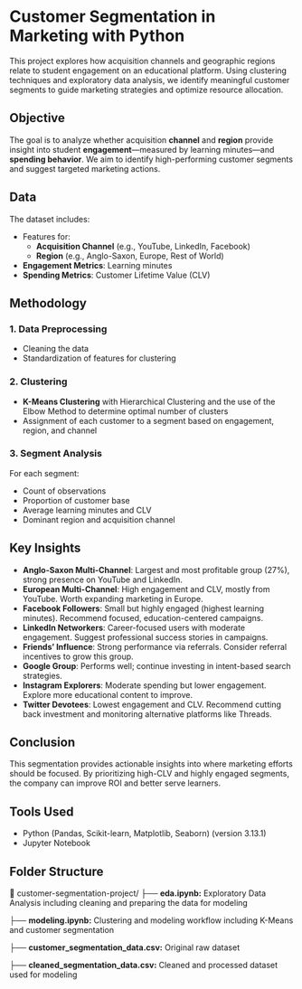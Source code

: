 # Customer Segmentation in Marketing with Python 

This project explores how acquisition channels and geographic regions relate to student engagement on an educational platform. Using clustering techniques and exploratory data analysis, we identify meaningful customer segments to guide marketing strategies and optimize resource allocation.

## Objective

The goal is to analyze whether acquisition **channel** and **region** provide insight into student **engagement**—measured by learning minutes—and **spending behavior**. We aim to identify high-performing customer segments and suggest targeted marketing actions.

## Data

The dataset includes:
- Features for:
  - **Acquisition Channel** (e.g., YouTube, LinkedIn, Facebook)
  - **Region** (e.g., Anglo-Saxon, Europe, Rest of World)
- **Engagement Metrics**: Learning minutes
- **Spending Metrics**: Customer Lifetime Value (CLV)

## Methodology

### 1. Data Preprocessing
- Cleaning the data
- Standardization of features for clustering

### 2. Clustering
- **K-Means Clustering** with Hierarchical Clustering and the use of the Elbow Method to determine optimal number of clusters
- Assignment of each customer to a segment based on engagement, region, and channel

### 3. Segment Analysis
For each segment:
- Count of observations
- Proportion of customer base
- Average learning minutes and CLV
- Dominant region and acquisition channel

## Key Insights

- **Anglo-Saxon Multi-Channel**: Largest and most profitable group (27%), strong presence on YouTube and LinkedIn.
- **European Multi-Channel**: High engagement and CLV, mostly from YouTube. Worth expanding marketing in Europe.
- **Facebook Followers**: Small but highly engaged (highest learning minutes). Recommend focused, education-centered campaigns.
- **LinkedIn Networkers**: Career-focused users with moderate engagement. Suggest professional success stories in campaigns.
- **Friends’ Influence**: Strong performance via referrals. Consider referral incentives to grow this group.
- **Google Group**: Performs well; continue investing in intent-based search strategies.
- **Instagram Explorers**: Moderate spending but lower engagement. Explore more educational content to improve.
- **Twitter Devotees**: Lowest engagement and CLV. Recommend cutting back investment and monitoring alternative platforms like Threads.

## Conclusion

This segmentation provides actionable insights into where marketing efforts should be focused. By prioritizing high-CLV and highly engaged segments, the company can improve ROI and better serve learners.

## Tools Used

- Python (Pandas, Scikit-learn, Matplotlib, Seaborn) (version 3.13.1)
- Jupyter Notebook

## Folder Structure
📁 customer-segmentation-project/
├── **eda.ipynb:** Exploratory Data Analysis including cleaning and preparing the data for modeling

├── **modeling.ipynb:** Clustering and modeling workflow including K-Means and customer segmentation

├── **customer_segmentation_data.csv:** Original raw dataset

├── **cleaned_segmentation_data.csv:** Cleaned and processed dataset used for modeling


